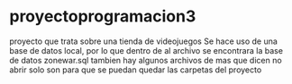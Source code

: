 # proyectoprogramacion3
proyecto que trata sobre una tienda de videojuegos
Se hace uso de una base de datos local, por lo que dentro de al archivo se encontrara la base de datos zonewar.sql
tambien hay algunos archivos de mas que dicen no abrir solo son para que se puedan quedar las carpetas del proyecto
